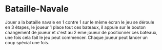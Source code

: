 # Bataille-Navale
Jouer a la bataille navale en 1 contre 1 sur le même écran le jeu se déroule en 3 étapes, le joueur 1 place tout ces bateaux, il appuie sur le bouton changement de joueur et c'est au 2 eme joueur de positionner ces bateaux, une fois cela fait le jeu peut commencer. Chaque joueur peut lancer un coup spécial une fois.
